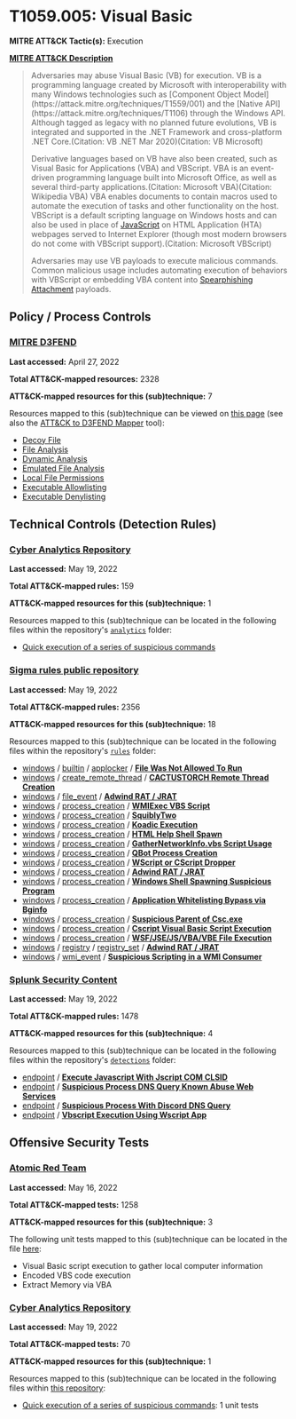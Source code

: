 # T1059.005: Visual Basic
**MITRE ATT&CK Tactic(s):** Execution

**[MITRE ATT&CK Description](https://attack.mitre.org/techniques/T1059/005)**
<blockquote>Adversaries may abuse Visual Basic (VB) for execution. VB is a programming language created by Microsoft with interoperability with many Windows technologies such as [Component Object Model](https://attack.mitre.org/techniques/T1559/001) and the [Native API](https://attack.mitre.org/techniques/T1106) through the Windows API. Although tagged as legacy with no planned future evolutions, VB is integrated and supported in the .NET Framework and cross-platform .NET Core.(Citation: VB .NET Mar 2020)(Citation: VB Microsoft)

Derivative languages based on VB have also been created, such as Visual Basic for Applications (VBA) and VBScript. VBA is an event-driven programming language built into Microsoft Office, as well as several third-party applications.(Citation: Microsoft VBA)(Citation: Wikipedia VBA) VBA enables documents to contain macros used to automate the execution of tasks and other functionality on the host. VBScript is a default scripting language on Windows hosts and can also be used in place of [JavaScript](https://attack.mitre.org/techniques/T1059/007) on HTML Application (HTA) webpages served to Internet Explorer (though most modern browsers do not come with VBScript support).(Citation: Microsoft VBScript)

Adversaries may use VB payloads to execute malicious commands. Common malicious usage includes automating execution of behaviors with VBScript or embedding VBA content into [Spearphishing Attachment](https://attack.mitre.org/techniques/T1566/001) payloads.</blockquote>

## Policy / Process Controls
### [MITRE D3FEND](https://d3fend.mitre.org/)
**Last accessed:** April 27, 2022

**Total ATT&CK-mapped resources:** 2328

**ATT&CK-mapped resources for this (sub)technique:** 7

Resources mapped to this (sub)technique can be viewed on [this page](https://d3fend.mitre.org/) (see also the [ATT&CK to D3FEND Mapper](https://d3fend.mitre.org/tools/attack-mapper) tool):

* [Decoy File](https://d3fend.mitre.org/techniques/d3f:DecoyFile)
* [File Analysis](https://d3fend.mitre.org/techniques/d3f:FileAnalysis)
* [Dynamic Analysis](https://d3fend.mitre.org/techniques/d3f:DynamicAnalysis)
* [Emulated File Analysis](https://d3fend.mitre.org/techniques/d3f:EmulatedFileAnalysis)
* [Local File Permissions](https://d3fend.mitre.org/techniques/d3f:LocalFilePermissions)
* [Executable Allowlisting](https://d3fend.mitre.org/techniques/d3f:ExecutableAllowlisting)
* [Executable Denylisting](https://d3fend.mitre.org/techniques/d3f:ExecutableDenylisting)

## Technical Controls (Detection Rules)
### [Cyber Analytics Repository](https://car.mitre.org)
**Last accessed:** May 19, 2022

**Total ATT&CK-mapped rules:** 159

**ATT&CK-mapped resources for this (sub)technique:** 1

Resources mapped to this (sub)technique can be located in the following files within the repository's <code>[analytics](https://github.com/mitre-attack/car/blob/master/analytics)</code> folder:

* [Quick execution of a series of suspicious commands](https://github.com/mitre-attack/car/tree/master/analytics/CAR-2013-04-002.yaml)

### [Sigma rules public repository](https://github.com/SigmaHQ/sigma)
**Last accessed:** May 19, 2022

**Total ATT&CK-mapped rules:** 2356

**ATT&CK-mapped resources for this (sub)technique:** 18

Resources mapped to this (sub)technique can be located in the following files within the repository's <code>[rules](https://github.com/SigmaHQ/sigma/tree/master/rules)</code> folder:

* [windows](https://github.com/SigmaHQ/sigma/tree/master/rules/windows/) / [builtin](https://github.com/SigmaHQ/sigma/tree/master/rules/windows/builtin/) / [applocker](https://github.com/SigmaHQ/sigma/tree/master/rules/windows/builtin/applocker/) / **[File Was Not Allowed To Run](https://github.com/SigmaHQ/sigma/blob/master/rules/windows/builtin/applocker/win_applocker_file_was_not_allowed_to_run.yml)**
* [windows](https://github.com/SigmaHQ/sigma/tree/master/rules/windows/) / [create_remote_thread](https://github.com/SigmaHQ/sigma/tree/master/rules/windows/create_remote_thread/) / **[CACTUSTORCH Remote Thread Creation](https://github.com/SigmaHQ/sigma/blob/master/rules/windows/create_remote_thread/sysmon_cactustorch.yml)**
* [windows](https://github.com/SigmaHQ/sigma/tree/master/rules/windows/) / [file_event](https://github.com/SigmaHQ/sigma/tree/master/rules/windows/file_event/) / **[Adwind RAT / JRAT](https://github.com/SigmaHQ/sigma/blob/master/rules/windows/file_event/file_event_win_mal_adwind.yml)**
* [windows](https://github.com/SigmaHQ/sigma/tree/master/rules/windows/) / [process_creation](https://github.com/SigmaHQ/sigma/tree/master/rules/windows/process_creation/) / **[WMIExec VBS Script](https://github.com/SigmaHQ/sigma/blob/master/rules/windows/process_creation/proc_creation_win_apt_cloudhopper.yml)**
* [windows](https://github.com/SigmaHQ/sigma/tree/master/rules/windows/) / [process_creation](https://github.com/SigmaHQ/sigma/tree/master/rules/windows/process_creation/) / **[SquiblyTwo](https://github.com/SigmaHQ/sigma/blob/master/rules/windows/process_creation/proc_creation_win_bypass_squiblytwo.yml)**
* [windows](https://github.com/SigmaHQ/sigma/tree/master/rules/windows/) / [process_creation](https://github.com/SigmaHQ/sigma/tree/master/rules/windows/process_creation/) / **[Koadic Execution](https://github.com/SigmaHQ/sigma/blob/master/rules/windows/process_creation/proc_creation_win_hack_koadic.yml)**
* [windows](https://github.com/SigmaHQ/sigma/tree/master/rules/windows/) / [process_creation](https://github.com/SigmaHQ/sigma/tree/master/rules/windows/process_creation/) / **[HTML Help Shell Spawn](https://github.com/SigmaHQ/sigma/blob/master/rules/windows/process_creation/proc_creation_win_html_help_spawn.yml)**
* [windows](https://github.com/SigmaHQ/sigma/tree/master/rules/windows/) / [process_creation](https://github.com/SigmaHQ/sigma/tree/master/rules/windows/process_creation/) / **[GatherNetworkInfo.vbs Script Usage](https://github.com/SigmaHQ/sigma/blob/master/rules/windows/process_creation/proc_creation_win_lolbin_cscript_gathernetworkinfo.yml)**
* [windows](https://github.com/SigmaHQ/sigma/tree/master/rules/windows/) / [process_creation](https://github.com/SigmaHQ/sigma/tree/master/rules/windows/process_creation/) / **[QBot Process Creation](https://github.com/SigmaHQ/sigma/blob/master/rules/windows/process_creation/proc_creation_win_malware_qbot.yml)**
* [windows](https://github.com/SigmaHQ/sigma/tree/master/rules/windows/) / [process_creation](https://github.com/SigmaHQ/sigma/tree/master/rules/windows/process_creation/) / **[WScript or CScript Dropper](https://github.com/SigmaHQ/sigma/blob/master/rules/windows/process_creation/proc_creation_win_malware_script_dropper.yml)**
* [windows](https://github.com/SigmaHQ/sigma/tree/master/rules/windows/) / [process_creation](https://github.com/SigmaHQ/sigma/tree/master/rules/windows/process_creation/) / **[Adwind RAT / JRAT](https://github.com/SigmaHQ/sigma/blob/master/rules/windows/process_creation/proc_creation_win_mal_adwind.yml)**
* [windows](https://github.com/SigmaHQ/sigma/tree/master/rules/windows/) / [process_creation](https://github.com/SigmaHQ/sigma/tree/master/rules/windows/process_creation/) / **[Windows Shell Spawning Suspicious Program](https://github.com/SigmaHQ/sigma/blob/master/rules/windows/process_creation/proc_creation_win_shell_spawn_susp_program.yml)**
* [windows](https://github.com/SigmaHQ/sigma/tree/master/rules/windows/) / [process_creation](https://github.com/SigmaHQ/sigma/tree/master/rules/windows/process_creation/) / **[Application Whitelisting Bypass via Bginfo](https://github.com/SigmaHQ/sigma/blob/master/rules/windows/process_creation/proc_creation_win_susp_bginfo.yml)**
* [windows](https://github.com/SigmaHQ/sigma/tree/master/rules/windows/) / [process_creation](https://github.com/SigmaHQ/sigma/tree/master/rules/windows/process_creation/) / **[Suspicious Parent of Csc.exe](https://github.com/SigmaHQ/sigma/blob/master/rules/windows/process_creation/proc_creation_win_susp_csc.yml)**
* [windows](https://github.com/SigmaHQ/sigma/tree/master/rules/windows/) / [process_creation](https://github.com/SigmaHQ/sigma/tree/master/rules/windows/process_creation/) / **[Cscript Visual Basic Script Execution](https://github.com/SigmaHQ/sigma/blob/master/rules/windows/process_creation/proc_creation_win_susp_cscript_vbs.yml)**
* [windows](https://github.com/SigmaHQ/sigma/tree/master/rules/windows/) / [process_creation](https://github.com/SigmaHQ/sigma/tree/master/rules/windows/process_creation/) / **[WSF/JSE/JS/VBA/VBE File Execution](https://github.com/SigmaHQ/sigma/blob/master/rules/windows/process_creation/proc_creation_win_susp_script_execution.yml)**
* [windows](https://github.com/SigmaHQ/sigma/tree/master/rules/windows/) / [registry](https://github.com/SigmaHQ/sigma/tree/master/rules/windows/registry/) / [registry_set](https://github.com/SigmaHQ/sigma/tree/master/rules/windows/registry/registry_set/) / **[Adwind RAT / JRAT](https://github.com/SigmaHQ/sigma/blob/master/rules/windows/registry/registry_set/registry_set_mal_adwind.yml)**
* [windows](https://github.com/SigmaHQ/sigma/tree/master/rules/windows/) / [wmi_event](https://github.com/SigmaHQ/sigma/tree/master/rules/windows/wmi_event/) / **[Suspicious Scripting in a WMI Consumer](https://github.com/SigmaHQ/sigma/blob/master/rules/windows/wmi_event/sysmon_wmi_susp_scripting.yml)**

### [Splunk Security Content](https://github.com/splunk/security_content)
**Last accessed:** May 19, 2022

**Total ATT&CK-mapped rules:** 1478

**ATT&CK-mapped resources for this (sub)technique:** 4

Resources mapped to this (sub)technique can be located in the following files within the repository's <code>[detections](https://github.com/splunk/security_content/tree/develop/detections)</code> folder:

* [endpoint](https://github.com/splunk/security_content/tree/develop/detections/endpoint/) / **[Execute Javascript With Jscript COM CLSID](https://github.com/splunk/security_content/blob/develop/detections/endpoint/execute_javascript_with_jscript_com_clsid.yml)**
* [endpoint](https://github.com/splunk/security_content/tree/develop/detections/endpoint/) / **[Suspicious Process DNS Query Known Abuse Web Services](https://github.com/splunk/security_content/blob/develop/detections/endpoint/suspicious_process_dns_query_known_abuse_web_services.yml)**
* [endpoint](https://github.com/splunk/security_content/tree/develop/detections/endpoint/) / **[Suspicious Process With Discord DNS Query](https://github.com/splunk/security_content/blob/develop/detections/endpoint/suspicious_process_with_discord_dns_query.yml)**
* [endpoint](https://github.com/splunk/security_content/tree/develop/detections/endpoint/) / **[Vbscript Execution Using Wscript App](https://github.com/splunk/security_content/blob/develop/detections/endpoint/vbscript_execution_using_wscript_app.yml)**


## Offensive Security Tests
### [Atomic Red Team](https://github.com/redcanaryco/atomic-red-team)
**Last accessed:** May 16, 2022

**Total ATT&CK-mapped tests:** 1258

**ATT&CK-mapped resources for this (sub)technique:** 3

The following unit tests mapped to this (sub)technique can be located in the file [here](https://github.com/redcanaryco/atomic-red-team/tree/master/atomics/T1059.005/T1059.005.yaml):

* Visual Basic script execution to gather local computer information
* Encoded VBS code execution
* Extract Memory via VBA

### [Cyber Analytics Repository](https://car.mitre.org)
**Last accessed:** May 19, 2022

**Total ATT&CK-mapped tests:** 70

**ATT&CK-mapped resources for this (sub)technique:** 1

Resources mapped to this (sub)technique can be located in the following files within [this repository](https://github.com/mitre-attack/car/blob/master/analytics):

* [Quick execution of a series of suspicious commands](https://github.com/mitre-attack/car/tree/master/analytics/CAR-2013-04-002.yaml): 1 unit tests

